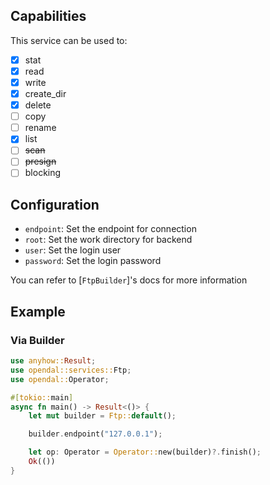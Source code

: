 ## Capabilities

This service can be used to:

- [x] stat
- [x] read
- [x] write
- [x] create_dir
- [x] delete
- [ ] copy
- [ ] rename
- [x] list
- [ ] ~~scan~~
- [ ] ~~presign~~
- [ ] blocking

## Configuration

- `endpoint`: Set the endpoint for connection
- `root`: Set the work directory for backend
- `user`: Set the login user
- `password`: Set the login password

You can refer to [`FtpBuilder`]'s docs for more information

## Example

### Via Builder

```rust
use anyhow::Result;
use opendal::services::Ftp;
use opendal::Operator;

#[tokio::main]
async fn main() -> Result<()> {
    let mut builder = Ftp::default();

    builder.endpoint("127.0.0.1");

    let op: Operator = Operator::new(builder)?.finish();
    Ok(())
}
```
